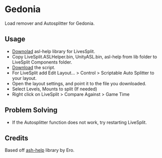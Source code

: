 # Gedonia
Load remover and Autosplitter for Gedonia.

## Usage
* [Downolad](https://github.com/just-ero/asl-help/archive/refs/heads/main.zip) asl-help library for LivesSplit.
* Copy LiveSplit.ASLHelper.bin, UnityASL.bin, asl-help from lib folder to LiveSplit Components folder.
* [Download](https://raw.githubusercontent.com/c0y0tl/asl/main/gedonia/gedonia.asl) the script.
* For LiveSplit add Edit Layout... > Control > Scriptable Auto Splitter to your layout.
* Open the layout settings, and point it to the file you downloaded.
* Select Levels, Mounts to split (If needed)
* Right click on LiveSplit > Compare Against > Game Time

## Problem Solving
* If the Autosplitter function does not work, try restarting LiveSplit.

## Credits
Based off [ash-help](https://github.com/just-ero/asl-help) library by Ero.
